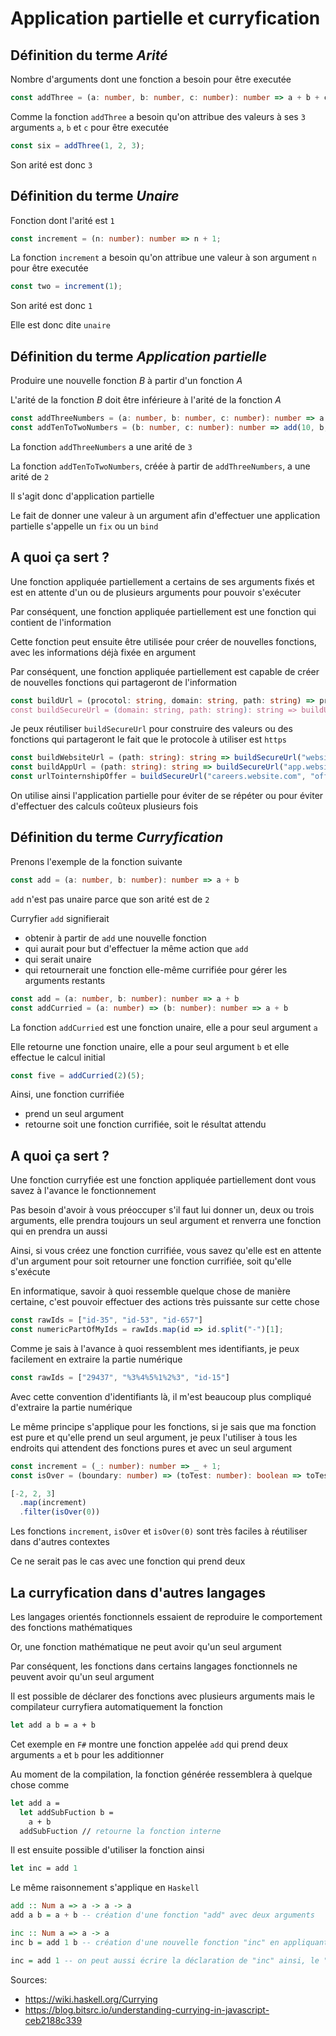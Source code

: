 # Application partielle et curryfication

## Définition du terme *Arité*

Nombre d'arguments dont une fonction a besoin pour être executée

```ts
const addThree = (a: number, b: number, c: number): number => a + b + c
```

Comme la fonction `addThree` a besoin qu'on attribue des valeurs à ses `3` arguments `a`, `b` et `c` pour être executée

```ts
const six = addThree(1, 2, 3);
```

Son arité est donc `3`

## Définition du terme *Unaire*

Fonction dont l'arité est `1`

```ts
const increment = (n: number): number => n + 1;
```

La fonction `increment` a besoin qu'on attribue une valeur à son argument `n` pour être executée

```ts
const two = increment(1);
```

Son arité est donc `1`

Elle est donc dite `unaire`

## Définition du terme *Application partielle*

Produire une nouvelle fonction *B* à partir d'un fonction *A*

L'arité de la fonction *B* doit être inférieure à l'arité de la fonction *A*

```ts
const addThreeNumbers = (a: number, b: number, c: number): number => a + b + c
const addTenToTwoNumbers = (b: number, c: number): number => add(10, b, c);
```

La fonction `addThreeNumbers` a une arité de `3`

La fonction `addTenToTwoNumbers`, créée à partir de `addThreeNumbers`, a une arité de `2`

Il s'agit donc d'application partielle

Le fait de donner une valeur à un argument afin d'effectuer une application partielle s'appelle un `fix` ou un `bind`

## A quoi ça sert ?

Une fonction appliquée partiellement a certains de ses arguments fixés et est en attente d'un ou de plusieurs arguments pour pouvoir s'exécuter

Par conséquent, une fonction appliquée partiellement est une fonction qui contient de l'information

Cette fonction peut ensuite être utilisée pour créer de nouvelles fonctions, avec les informations déjà fixée en argument

Par conséquent, une fonction appliquée partiellement est capable de créer de nouvelles fonctions qui partageront de l'information

```ts
const buildUrl = (procotol: string, domain: string, path: string) => protocol + "://" + domain + / + path;
const buildSecureUrl = (domain: string, path: string): string => buildUrl("https", domain, path);
```

Je peux réutiliser `buildSecureUrl` pour construire des valeurs ou des fonctions qui partageront le fait que le protocole à utiliser est `https`

```ts
const buildWebsiteUrl = (path: string): string => buildSecureUrl("website.com", path);
const buildAppUrl = (path: string): string => buildSecureUrl("app.website.com", path);
const urlTointernshipOffer = buildSecureUrl("careers.website.com", "offer?id=10");
```

On utilise ainsi l'application partielle pour éviter de se répéter ou pour éviter d'effectuer des calculs coûteux plusieurs fois

## Définition du terme *Curryfication*

Prenons l'exemple de la fonction suivante

```ts
const add = (a: number, b: number): number => a + b
```

`add` n'est pas unaire parce que son arité est de `2`

Curryfier `add` signifierait

- obtenir à partir de `add` une nouvelle fonction
- qui aurait pour but d'effectuer la même action que `add`
- qui serait unaire
- qui retournerait une fonction elle-même currifiée pour gérer les arguments restants

```ts
const add = (a: number, b: number): number => a + b
const addCurried = (a: number) => (b: number): number => a + b
```

La fonction `addCurried` est une fonction unaire, elle a pour seul argument `a`

Elle retourne une fonction unaire, elle a pour seul argument `b` et elle effectue le calcul initial

```ts
const five = addCurried(2)(5);
```

Ainsi, une fonction currifiée

- prend un seul argument
- retourne soit une fonction currifiée, soit le résultat attendu

## A quoi ça sert ?

Une fonction curryfiée est une fonction appliquée partiellement dont vous savez à l'avance le fonctionnement

Pas besoin d'avoir à vous préoccuper s'il faut lui donner un, deux ou trois arguments, elle prendra toujours un seul argument et renverra une fonction qui en prendra un aussi

Ainsi, si vous créez une fonction currifiée, vous savez qu'elle est en attente d'un argument pour soit retourner une fonction currifiée, soit qu'elle s'exécute

En informatique, savoir à quoi ressemble quelque chose de manière certaine, c'est pouvoir effectuer des actions très puissante sur cette chose

```ts
const rawIds = ["id-35", "id-53", "id-657"]
const numericPartOfMyIds = rawIds.map(id => id.split("-")[1];
```

Comme je sais à l'avance à quoi ressemblent mes identifiants, je peux facilement en extraire la partie numérique

```ts
const rawIds = ["29437", "%3%4%5%1%2%3", "id-15"]
```

Avec cette convention d'identifiants là, il m'est beaucoup plus compliqué d'extraire la partie numérique

Le même principe s'applique pour les fonctions, si je sais que ma fonction est pure et qu'elle prend un seul argument, je peux l'utiliser à tous les endroits qui attendent des fonctions pures et avec un seul argument

```ts
const increment = (_: number): number => _ + 1;
const isOver = (boundary: number) => (toTest: number): boolean => toTest > boundary;

[-2, 2, 3]
  .map(increment)
  .filter(isOver(0))
```

Les fonctions `increment`, `isOver` et `isOver(0)` sont très faciles à réutiliser dans d'autres contextes

Ce ne serait pas le cas avec une fonction qui prend deux 

## La curryfication dans d'autres langages

Les langages orientés fonctionnels essaient de reproduire le comportement des fonctions mathématiques

Or, une fonction mathématique ne peut avoir qu'un seul argument

Par conséquent, les fonctions dans certains langages fonctionnels ne peuvent avoir qu'un seul argument

Il est possible de déclarer des fonctions avec plusieurs arguments mais le compilateur curryfiera automatiquement la fonction

```fsharp
let add a b = a + b
```

Cet exemple en `F#` montre une fonction appelée `add` qui prend deux arguments `a` et `b` pour les additionner

Au moment de la compilation, la fonction générée ressemblera à quelque chose comme

```fsharp
let add a =
  let addSubFuction b =
    a + b
  addSubFuction // retourne la fonction interne
```

Il est ensuite possible d'utiliser la fonction ainsi

```fsharp
let inc = add 1
```

Le même raisonnement s'applique en `Haskell`

```hs
add :: Num a => a -> a -> a
add a b = a + b -- création d'une fonction "add" avec deux arguments

inc :: Num a => a -> a
inc b = add 1 b -- création d'une nouvelle fonction "inc" en appliquant partiellement "add"

inc = add 1 -- on peut aussi écrire la déclaration de "inc" ainsi, le "b" est implicite
```

Sources: 
- https://wiki.haskell.org/Currying
- https://blog.bitsrc.io/understanding-currying-in-javascript-ceb2188c339

